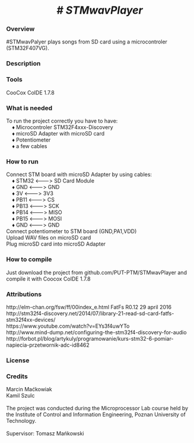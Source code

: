  <center> <h1> <b><i> # STMwavPlayer </i></b> </h1> </center>
  <h3> Overview </h3>
   #STMwavPalyer plays songs from SD card using a microcontroler (STM32F407VG).
  <h3> Description </h3>
  <h3> Tools </h3>
   CooCox CoIDE 1.7.8
  <h3> What is needed </h3>
   To run the project correctly you have to have: <br> 
   &nbsp;&nbsp;&nbsp; &#9830; Microcontroler STM32F4xxx-Discovery <br>
   &nbsp;&nbsp;&nbsp; &#9830; microSD Adapter with microSD card <br>
   &nbsp;&nbsp;&nbsp; &#9830; Potentiometer <br>
   &nbsp;&nbsp;&nbsp; &#9830; a few cables <br>
  <h3> How to run </h3>
   Connect STM board with microSD Adapter by using cables: <br>
   &nbsp;&nbsp;&nbsp; &#9830; STM32 <---> SD Card Module <br>
   &nbsp;&nbsp;&nbsp; &#9830; GND <---> GND <br>
   &nbsp;&nbsp;&nbsp; &#9830; 3V <---> 3V3 <br>
   &nbsp;&nbsp;&nbsp; &#9830; PB11 <---> CS <br>
   &nbsp;&nbsp;&nbsp; &#9830; PB13 <---> SCK <br>
   &nbsp;&nbsp;&nbsp; &#9830; PB14 <---> MISO <br>
   &nbsp;&nbsp;&nbsp; &#9830; PB15 <---> MOSI <br>
   &nbsp;&nbsp;&nbsp; &#9830; GND <---> GND <br>
   Connect potentiometer to STM board (GND,PA1,VDD) <br>
   Upload WAV files on microSD card <br>
   Plug microSD card into microSD Adapter <br>
  <h3> How to compile </h3>
   Just download the project from github.com/PUT-PTM/STMwavPlayer and compile it with Coocox CoIDE 1.7.8 <br>
  <h3> Attributions </h3>
   http://elm-chan.org/fsw/ff/00index_e.html FatFs R0.12 29 april 2016 <br>
   http://stm32f4-discovery.net/2014/07/library-21-read-sd-card-fatfs-stm32f4xx-devices/ <br>
   https://www.youtube.com/watch?v=EYs3f4uwYTo <br>
   http://www.mind-dump.net/configuring-the-stm32f4-discovery-for-audio <br>
   http://forbot.pl/blog/artykuly/programowanie/kurs-stm32-6-pomiar-napiecia-przetwornik-adc-id8462 <br>
   
   
  <h3> License </h3>
  <h3> Credits </h3>
   Marcin Maćkowiak <br>
   Kamil Szulc <br> <br>
   The project was conducted during the Microprocessor Lab course held by the Institute of Control and Information Engineering, Poznan University of Technology.
  <br>
  <br>
  Supervisor: Tomasz Mańkowski
 
 
 
